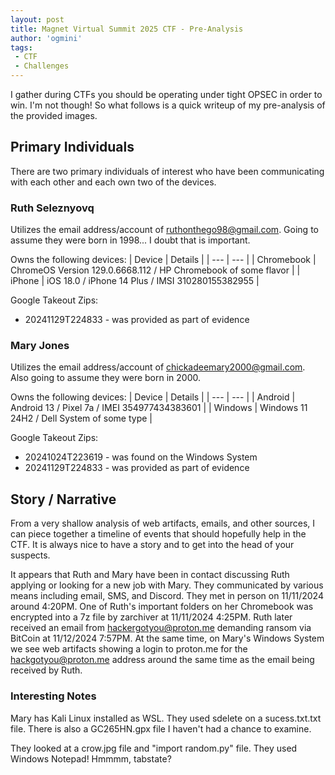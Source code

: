 ```yaml
---
layout: post
title: Magnet Virtual Summit 2025 CTF - Pre-Analysis
author: 'ogmini'
tags:
 - CTF 
 - Challenges
---
```


I gather during CTFs you should be operating under tight OPSEC in order to win. I'm not though! So what follows is a quick writeup of my pre-analysis of the provided images. 

## Primary Individuals
There are two primary individuals of interest who have been communicating with each other and each own two of the devices. 

### Ruth Seleznyovq
Utilizes the email address/account of ruthonthego98@gmail.com. Going to assume they were born in 1998... I doubt that is important.

Owns the following devices:
| Device | Details |
| --- | --- |
| Chromebook | ChromeOS Version 129.0.6668.112 / HP Chromebook of some flavor |
| iPhone | iOS 18.0 / iPhone 14 Plus / IMSI 310280155382955 |

Google Takeout Zips:
- 20241129T224833 - was provided as part of evidence

### Mary Jones
Utilizes the email address/account of chickadeemary2000@gmail.com. Also going to assume they were born in 2000.

Owns the following devices:
| Device | Details |
| --- | --- |
| Android | Android 13 / Pixel 7a / IMEI 354977434383601 |
| Windows | Windows 11 24H2 / Dell System of some type |

Google Takeout Zips:
- 20241024T223619 - was found on the Windows System
- 20241129T224833 - was provided as part of evidence

## Story / Narrative

From a very shallow analysis of web artifacts, emails, and other sources, I can piece together a timeline of events that should hopefully help in the CTF. It is always nice to have a story and to get into the head of your suspects. 

It appears that Ruth and Mary have been in contact discussing Ruth applying or looking for a new job with Mary. They communicated by various means including email, SMS, and Discord. They met in person on 11/11/2024 around 4:20PM. One of Ruth's important folders on her Chromebook was encrypted into a 7z file by zarchiver at 11/11/2024 4:25PM. Ruth later received an email from hackergotyou@proton.me demanding ransom via BitCoin at 11/12/2024 7:57PM. At the same time, on Mary's Windows System we see web artifacts showing a login to proton.me for the hackgotyou@proton.me address around the same time as the email being received by Ruth.

### Interesting Notes

Mary has Kali Linux installed as WSL. They used sdelete on a sucess.txt.txt file. There is also a GC265HN.gpx file I haven't had a chance to examine.

They looked at a crow.jpg file and "import random.py" file. They used Windows Notepad! Hmmmm, tabstate? 




